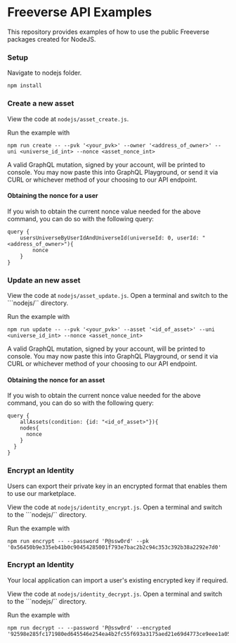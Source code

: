 # Freeverse API Examples
This repository provides examples of how to use the public Freeverse packages created for NodeJS.

### Setup

Navigate to nodejs folder.

```
npm install
```

### Create a new asset

View the code at ```nodejs/asset_create.js```.

Run the example with 
```
npm run create -- --pvk '<your_pvk>' --owner '<address_of_owner>' --uni <universe_id_int> --nonce <asset_nonce_int>
```

A valid GraphQL mutation, signed by your account, will be printed to console. You may now paste this into GraphQL Playground, or send it via CURL or whichever method of your choosing to our API endpoint.

#### Obtaining the nonce for a user

If you wish to obtain the current nonce value needed for the above command, you can do so with the following query:
```
query {
    usersUniverseByUserIdAndUniverseId(universeId: 0, userId: "<address_of_owner>"){
        nonce
    }
}
```

### Update an new asset

View the code at ```nodejs/asset_update.js```. Open a terminal and switch to the ```nodejs/`` directory.

Run the example with 
```
npm run update -- --pvk '<your_pvk>' --asset '<id_of_asset>' --uni <universe_id_int> --nonce <asset_nonce_int>
```

A valid GraphQL mutation, signed by your account, will be printed to console. You may now paste this into GraphQL Playground, or send it via CURL or whichever method of your choosing to our API endpoint.

#### Obtaining the nonce for an asset

If you wish to obtain the current nonce value needed for the above command, you can do so with the following query:
```
query {
	allAssets(condition: {id: "<id_of_asset>"}){
    nodes{
      nonce
    }
  }
}
```

### Encrypt an Identity

Users can export their private key in an encrypted format that enables them to use our marketplace.

View the code at ```nodejs/identity_encrypt.js```. Open a terminal and switch to the ```nodejs/`` directory.

Run the example with
```
npm run encrypt -- --password 'P@ssw0rd' --pk '0x56450b9e335eb41b0c90454285001f793e7bac2b2c94c353c392b38a2292e7d0'
```

### Encrypt an Identity

Your local application can import a user's existing encrypted key if required.

View the code at ```nodejs/identity_decrypt.js```. Open a terminal and switch to the ```nodejs/`` directory.

Run the example with
```
npm run decrypt -- --password 'P@ssw0rd' --encrypted '92598e285fc171980ed645546e254ea4b2fc55f693a3175aed21e69d4773ce9eee1a05968d5b7e1049f1c5b3523719eea727aa6cc8a64b8fe53e858becdf914c'
```